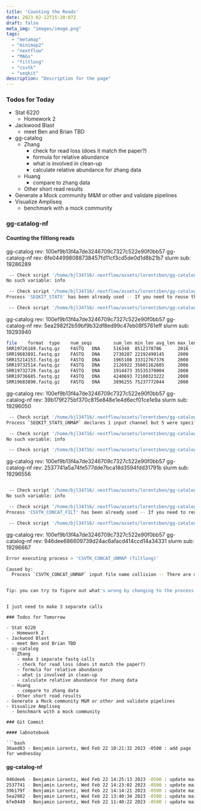 ```yaml
---
title: 'Counting the Reads'
date: 2023-02-22T15:20:07Z
draft: false
meta_img: "images/image.png"
tags:
  - "metamap"
  - "minimap2"
  - "nextflow"
  - "MAGs"
  - "filtlong"
  - "csvtk"
  - "seqkit"
description: "Description for the page"
---
```


### Todos for Today

- Stat 6220 
  - Homework 2
- Jackwood Blast
  - meet Ben and Brian TBD
- gg-catalog
  - Zhang
    - check for read loss (does it match the paper?)
    - formula for relative abundance
    - what is involved in clean-up
    - calculate relative abundance for zhang data
  - Huang
    - compare to zhang data
  - Other short read results
- Generate a Mock community M&M or other and validate pipelines
- Visualize Ampliseq
  - benchmark with a mock community

### gg-catalog-nf 

#### Counting the filtlong reads 

gg-catalog rev: 100ef9b13f4a7de3246709c7327c522e90f0bb57
gg-catalog-nf rev: 6fe044998088738457fd11cf3cd5de0d1d8b21b7
slurm sub: 19286289

```bash
 -- Check script '/home/bjl34716/.nextflow/assets/lorentzben/gg-catalog-nf/subworkflows/local/parse_input.nf' at line: 60 or see '.nextflow.log' file for more details
No such variable: info

 -- Check script '/home/bjl34716/.nextflow/assets/lorentzben/gg-catalog-nf/subworkflows/local/contam_input.nf' at line: 60 or see '.nextflow.log' file for more details
Process 'SEQKIT_STATS' has been already used -- If you need to reuse the same component include it with a different name or include in a different workflow context

 -- Check script '/home/bjl34716/.nextflow/assets/lorentzben/gg-catalog-nf/main.nf' at line: 146 or see '.nextflow.log' file for more details
```

gg-catalog rev: 100ef9b13f4a7de3246709c7327c522e90f0bb57
gg-catalog-nf rev: 5ea2982f2b59bf9b32df8ed99c47eb08f5761eff
slurm sub: 19293940

```bash
file    format  type    num_seqs        sum_len min_len avg_len max_len Q1      Q2      Q3      sum_gap N50     Q20(%)  Q30(%)
SRR19726169.fastq.gz    FASTQ   DNA     516348  8512378786      2016    16485.7 44765   14341.0 15704.0 17869.0 0       16183   99.21   98.07
SRR19683891.fastq.gz    FASTQ   DNA     2730287 22192490145     2000    8128.3  46626   4742.0  7160.0  10575.0 0       9776    98.91   97.40
SRR15214153.fastq.gz    FASTQ   DNA     1965108 33312767376     2000    16952.1 52396   12960.0 15963.0 19852.0 0       17616   98.03   95.27
SRR19732514.fastq.gz    FASTQ   DNA     2126922 35601162605     2006    16738.3 50018   14438.0 15918.0 18250.0 0       16470   98.68   96.76
SRR19732729.fastq.gz    FASTQ   DNA     1914473 35535370004     2008    18561.4 50558   15000.0 17367.0 21045.0 0       18627   98.26   95.90
SRR19736685.fastq.gz    FASTQ   DNA     4240693 72100323222     2000    17002.0 53591   14331.0 16109.0 18784.0 0       16851   98.68   96.83
SRR19683890.fastq.gz    FASTQ   DNA     3896255 75237772044     2008    19310.3 63490   15551.0 18188.0 22018.0 0       19533   98.28   95.85
```


gg-catalog rev: 100ef9b13f4a7de3246709c7327c522e90f0bb57
gg-catalog-nf rev: 39b179f275bf370c815e848e1e4d6ecf01ce1e9a
slurm sub: 19296050

```bash
 -- Check script '/home/bjl34716/.nextflow/assets/lorentzben/gg-catalog-nf/subworkflows/local/parse_input.nf' at line: 60 or see '.nextflow.log' file for more details
Process `SEQKIT_STATS_UNMAP` declares 1 input channel but 5 were specified

 -- Check script '/home/bjl34716/.nextflow/assets/lorentzben/gg-catalog-nf/main.nf' at line: 163 or see '.nextflow.log' file for more details
No such variable: info

 -- Check script '/home/bjl34716/.nextflow/assets/lorentzben/gg-catalog-nf/subworkflows/local/contam_input.nf' at line: 60 or see '.nextflow.log' file for more details
```

gg-catalog rev: 100ef9b13f4a7de3246709c7327c522e90f0bb57
gg-catalog-nf rev: 2537741a5a74fe577dde7bca18d3594fdd31791b
slurm sub: 19296556

```bash

 -- Check script '/home/bjl34716/.nextflow/assets/lorentzben/gg-catalog-nf/subworkflows/local/parse_input.nf' at line: 60 or see '.nextflow.log' file for more details
No such variable: info

 -- Check script '/home/bjl34716/.nextflow/assets/lorentzben/gg-catalog-nf/subworkflows/local/contam_input.nf' at line: 60 or see '.nextflow.log' file for more details
Process 'CSVTK_CONCAT_FILT' has been already used -- If you need to reuse the same component include it with a different name or include in a different workflow context

 -- Check script '/home/bjl34716/.nextflow/assets/lorentzben/gg-catalog-nf/main.nf' at line: 179 or see '.nextflow.log' file for more details
```

gg-catalog rev: 100ef9b13f4a7de3246709c7327c522e90f0bb57
gg-catalog-nf rev: 946dee686609739d24ac6afacd414ccd14a34331
slurm sub: 19296667

```bash
Error executing process > 'CSVTK_CONCAT_UNMAP (filtlong)'

Caused by:
  Process `CSVTK_CONCAT_UNMAP` input file name collision -- There are multiple input files for each of the following file names: SRR19736685.tsv, SRR19683890.tsv, SRR19732729.tsv, SRR19732514.tsv, SRR19726169.tsv, SRR19683891.tsv, SRR15214153.tsv


Tip: you can try to figure out what's wrong by changing to the process work dir and showing the script file named `.command.sh`
```
```

I just need to make 3 separate calls 

### Todos for Tomorrow

- Stat 6220 
  - Homework 2
- Jackwood Blast
  - meet Ben and Brian TBD
- gg-catalog
  - Zhang
    - make 3 separate fastq calls
    - check for read loss (does it match the paper?)
    - formula for relative abundance
    - what is involved in clean-up
    - calculate relative abundance for zhang data
  - Huang
    - compare to zhang data
  - Other short read results
- Generate a Mock community M&M or other and validate pipelines
- Visualize Ampliseq
  - benchmark with a mock community
  
### Git Commit

#### labnotebook

```bash
36aed83 - Benjamin Lorentz, Wed Feb 22 10:21:32 2023 -0500 : add page for wednesday
```

#### gg-catalog-nf

```bash
946dee6 - Benjamin Lorentz, Wed Feb 22 14:25:13 2023 -0500 : update main.nf
2537741 - Benjamin Lorentz, Wed Feb 22 14:23:02 2023 -0500 : update main.nf
39b179f - Benjamin Lorentz, Wed Feb 22 14:14:21 2023 -0500 : update main.nf
5ea2982 - Benjamin Lorentz, Wed Feb 22 13:40:34 2023 -0500 : update main.nf
6fe0449 - Benjamin Lorentz, Wed Feb 22 11:40:22 2023 -0500 : update main.nf
```
